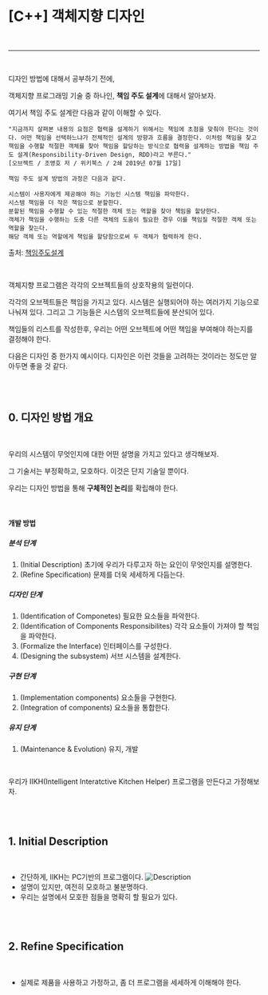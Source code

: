 # [C++] 객체지향 디자인

<br>

****

<br>

디자인 방법에 대해서 공부하기 전에, <br>

객체지향 프로그래밍 기술 중 하나인, **책임 주도 설계**에 대해서 알아보자.<br>

여기서 책임 주도 설계란 다음과 같이 이해할 수 있다.

```
"지금까지 살펴본 내용의 요점은 협력을 설계하기 위해서는 책임에 초점을 맞춰야 한다는 것이다. 어떤 책임을 선택하느냐가 전체적인 설계의 방향과 흐름을 결정한다. 이처럼 책임을 찾고 책임을 수행할 적절한 객체를 찾아 책임을 할당하는 방식으로 협력을 설계하는 방법을 책임 주도 설계(Responsibility-Driven Design, RDD)라고 부른다."
[오브젝트 / 조영호 저 / 위키북스 / 2쇄 2019년 07월 17일]

책임 주도 설계 방법의 과정은 다음과 같다.

시스템이 사용자에게 제공해야 하는 기능인 시스템 책임을 파악한다.
시스템 책임을 더 작은 책임으로 분할한다.
분할된 책임을 수행할 수 있는 적절한 객체 또는 역할을 찾아 책임을 할당한다.
객체가 책임을 수행하는 도중 다른 객체의 도움이 필요한 경우 이를 책임질 적절한 객체 또는 역할을 찾는다.
해당 객체 또는 역할에게 책임을 할당함으로써 두 객체가 협력하게 한다.
```

출처: [책임주도설계](https://johngrib.github.io/wiki/responsibility-driven-design/ )

<br>

객체지향 프로그램은 각각의 오브젝트들의 상호작용의 일련이다.<br>

각각의 오브젝트들은 책임을 가지고 있다. 시스템은 실행되어야 하는 여러가지 기능으로 나눠져 있다. 그리고 그 기능들은 시스템의 오브젝트들에 분산되어 있다.<br>

책임들의 리스트를 작성한후, 우리는 어떤 오브젝트에 어떤 책임을 부여해야 하는지를 결정해야 한다.<br>

다음은 디자인 중 한가지 예시이다. 디자인은 이런 것들을 고려하는 것이라는 정도만 알아두면 좋을 것 같다. <br>

<br>

<br>

## 0. 디자인 방법 개요

<br>

우리의 시스템이 무엇인지에 대한 어떤 설명을 가지고 있다고 생각해보자. <br>

그 기술서는 부정확하고, 모호하다. 이것은 단지 기술일 뿐이다.<br>

우리는 디자인 방법을 통해 **구체적인 논리**를 확립해야 한다.<br>

<br>

#### 개발 방법

##### 분석 단계

1. (Initial Description) 초기에 우리가 다루고자 하는 요인이 무엇인지를 설명한다.
2. (Refine Specification) 문제를 더욱 세세하게 다듬는다.

##### 디자인 단계

1. (Identification of Componetes) 필요한 요소들을 파악한다.
2. (Identification of Components Responsibilites) 각각 요소들이 가져야 할 책임을 파악한다.
3. (Formalize the Interface) 인터페이스를 구성한다.
4. (Designing the subsystem) 서브 시스템을 설계한다.

##### 구현 단계

1. (Implementation components) 요소들을 구현한다.
2. (Integration of components) 요소들을 통합한다.

##### 유지 단계

1. (Maintenance & Evolution) 유지, 개발

<br>

우리가 IIKH(Intelligent Interatctive Kitchen Helper) 프로그램을 만든다고 가정해보자.<br>

<br>

<br>

## 1. Initial Description

<br>

- 간단하게, IIKH는 PC기반의 프로그램이다.
  ![Description](https://github.com/feldblume5263/OOP_class_CAU/blob/master/other_materials/iikh_description.png?raw=true)
- 설명이 있지만, 여전히 모호하고 불분명하다.
- 우리는 설명에서 모호한 점들을 명확히 할 필요가 있다.

<br>

<br>

## 2. Refine Specification

<br>

- 실제로 제품을 사용하고 가정하고, 좀 더 프로그램을 세세하게 이해해야 한다.
  